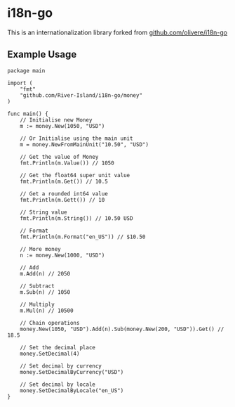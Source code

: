 # i18n-go

This is an internationalization library forked from [github.com/olivere/i18n-go](https://github.com/olivere/i18n-go)

## Example Usage
	package main

	import (
		"fmt"
		"github.com/River-Island/i18n-go/money"
	)

	func main() {
		// Initialise new Money
		m := money.New(1050, "USD")

		// Or Initialise using the main unit
		m = money.NewFromMainUnit("10.50", "USD")

		// Get the value of Money
		fmt.Println(m.Value()) // 1050

		// Get the float64 super unit value
		fmt.Println(m.Get()) // 10.5

		// Get a rounded int64 value
		fmt.Println(m.Gett()) // 10

		// String value
		fmt.Println(m.String()) // 10.50 USD

		// Format
		fmt.Println(m.Format("en_US")) // $10.50

		// More money
		n := money.New(1000, "USD")

		// Add
		m.Add(n) // 2050

		// Subtract
		m.Sub(n) // 1050

		// Multiply
		m.Mul(n) // 10500

		// Chain operations
		money.New(1050, "USD").Add(n).Sub(money.New(200, "USD")).Get() // 18.5

		// Set the decimal place
		money.SetDecimal(4)

		// Set decimal by currency
		money.SetDecimalByCurrency("USD")

		// Set decimal by locale
		money.SetDecimalByLocale("en_US")
	}
